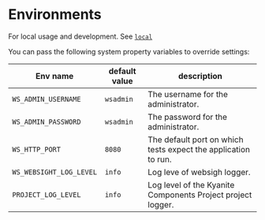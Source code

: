 # Environments

For local usage and development.
See [`local`](./local)


You can pass the following system property variables to override settings:

| Env name                | default value | description                                                    |
|-------------------------|---------------|----------------------------------------------------------------|
| `WS_ADMIN_USERNAME`     | `wsadmin`     | The username for the administrator.                            |
| `WS_ADMIN_PASSWORD`     | `wsadmin`     | The password for the administrator.                            |
| `WS_HTTP_PORT`          | `8080`        | The default port on which tests expect the application to run. |
| `WS_WEBSIGHT_LOG_LEVEL` | `info`        | Log leve of websigh logger.                                    |
| `PROJECT_LOG_LEVEL`     | `info`        | Log level of the Kyanite Components Project project logger.                |